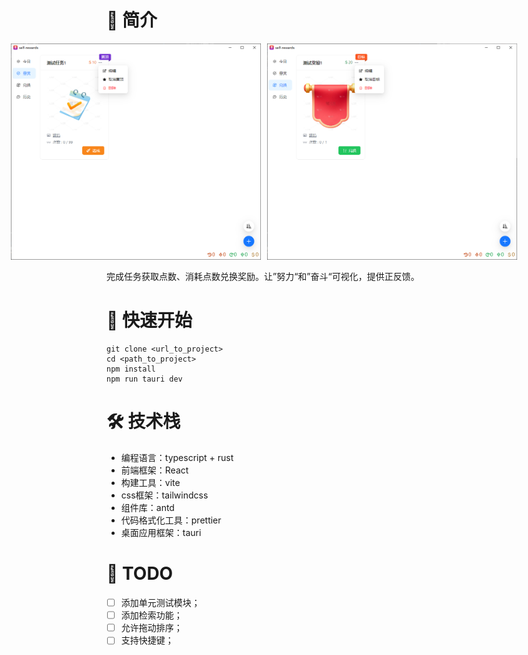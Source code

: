 # 🎈 简介

<div style="display: flex; justify-content: center; margin-bottom: 1rem; ">
  <img src="preview1.png" alt="任务视图" width="400" style="margin-right: 10px;">
  <img src="preview2.png" alt="奖励视图" width="400">
</div>

完成任务获取点数、消耗点数兑换奖励。让”努力“和”奋斗“可视化，提供正反馈。

# 🚀 快速开始

```shell
git clone <url_to_project>
cd <path_to_project>
npm install
npm run tauri dev
```

# 🛠️ 技术栈

- 编程语言：typescript + rust
- 前端框架：React
- 构建工具：vite
- css框架：tailwindcss
- 组件库：antd
- 代码格式化工具：prettier
- 桌面应用框架：tauri

# 📆 TODO
- [ ] 添加单元测试模块；
- [ ] 添加检索功能；
- [ ] 允许拖动排序；
- [ ] 支持快捷键；